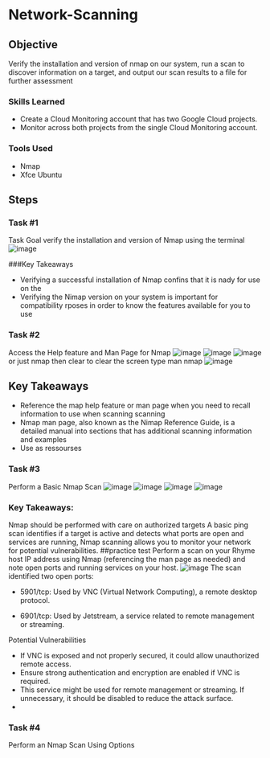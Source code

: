# Network-Scanning


## Objective

Verify the installation and version of nmap on our system, run a scan to discover information on a target, and output our scan results to a file for further assessment


### Skills Learned

- Create a Cloud Monitoring account that has two Google Cloud projects.
- Monitor across both projects from the single Cloud Monitoring account.

### Tools Used
- Nmap
- Xfce Ubuntu


## Steps
### Task #1
Task Goal verify the installation and version of Nmap using the terminal
![image](https://github.com/user-attachments/assets/6c2da612-b0c3-49d9-b3bb-ff8730c83734)

###Key Takeaways
- Verifying a successful installation of Nmap confins that it is nady for use on the
- Verifying the Nimap version on your system is important for compatibility rposes in order to know the features available for you to use

### Task #2
Access the Help feature and Man Page for Nmap
![image](https://github.com/user-attachments/assets/0602a0b1-9374-4fde-9f16-b2611d8f4b8c)
![image](https://github.com/user-attachments/assets/23449dde-8b7b-41d9-b49b-3562beebd56d)
![image](https://github.com/user-attachments/assets/6ed434bb-765a-459a-ade8-123f73dc3dde)
or just nmap then clear to clear the screen
type man nmap
![image](https://github.com/user-attachments/assets/ddd9bf9e-8a01-4d43-99cc-cdae0d8ccbb6)


## Key Takeaways
- Reference the map help feature or man page when you need to recall information to use when scanning scanning
- Nmap man page, also known as the Nimap Reference Guide, is a detailed manual into sections that has additional scanning information and examples
- Use as ressourses
### Task #3
Perform a Basic Nmap Scan
![image](https://github.com/user-attachments/assets/d498ee07-c19d-4971-8f03-a8be5a362c25)
![image](https://github.com/user-attachments/assets/95cbd279-9101-4a6b-b6ea-17a150c18577)
![image](https://github.com/user-attachments/assets/f7852a6f-3df3-4826-8bd5-0af5a6f20792)
![image](https://github.com/user-attachments/assets/40908db1-218f-4953-8d6d-db85cff035de)
### Key Takeaways:
Nmap should be performed with care on authorized targets
A basic ping scan identifies if a target is active and detects what ports are open
and services are running,
Nmap scanning allows you to monitor your network for potential vulnerabilities.
##practice test
Perform a scan on your Rhyme host IP address using Nmap (referencing the man page as needed) and note open ports and running services on your host.
![image](https://github.com/user-attachments/assets/2893b679-a142-4396-8e86-ed950239ca8d)
The scan identified two open ports:
- 5901/tcp: Used by VNC (Virtual Network Computing), a remote desktop protocol.

- 6901/tcp: Used by Jetstream, a service related to remote management or streaming.

Potential Vulnerabilities
- If VNC is exposed and not properly secured, it could allow unauthorized remote access.
- Ensure strong authentication and encryption are enabled if VNC is required.
- This service might be used for remote management or streaming. If unnecessary, it should be disabled to reduce the attack surface.
- 
### Task #4
Perform an Nmap Scan Using Options
